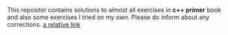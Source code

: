 This repositor contains solutions to almost all exercises in **c++ primer** book and also some exercises I tried on my own. Please do inform about any corrections.
[a relative link](MyProjects/Database.cpp)

